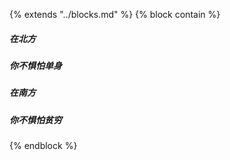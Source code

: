 {% extends "../blocks.md" %} {% block contain %}


##### 在北方

##### 你不惧怕单身



##### 在南方

##### 你不惧怕贫穷




{% endblock %}